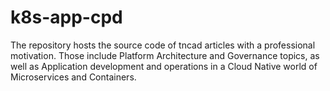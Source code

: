 # k8s-app-cpd
The repository hosts the source code of tncad articles with a professional motivation. Those include Platform Architecture and Governance topics, as well as Application development and operations in a Cloud Native world of Microservices and Containers.
